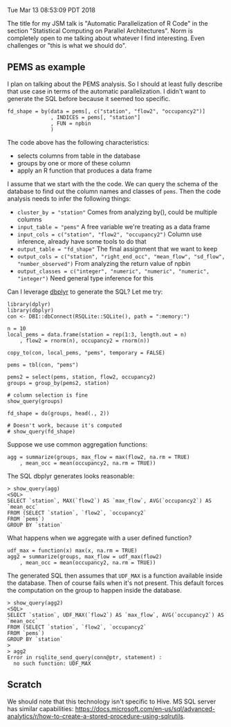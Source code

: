 Tue Mar 13 08:53:09 PDT 2018

The title for my JSM talk is "Automatic Parallelization of R Code" in the
section "Statistical Computing on Parallel Architectures". Norm is
completely open to me talking about whatever I find interesting. Even
challenges or "this is what we should do".


## PEMS as example

I plan on talking about the PEMS analysis. So I should at least fully
describe that use case in terms of the automatic parallelization.
I didn't want to generate the SQL before because it seemed too
specific. 

```{R}
fd_shape = by(data = pems[, c("station", "flow2", "occupancy2")]
              , INDICES = pems[, "station"]
              , FUN = npbin
              )
```

The code above has the following characteristics: 

- selects columns from table in the database
- groups by one or more of these column
- apply an R function that produces a data frame

I assume that we start with the the code. We can query the schema of the
database to find out the column names and classes of `pems`.  Then the code
analysis needs to infer the following things:

- `cluster_by = "station"`
      Comes from analyzing by(), could be multiple columns
- `input_table = "pems"`
      A free variable we're treating as a data frame
- `input_cols = c("station", "flow2", "occupancy2")`
      Column use inference, already have some tools to do that
- `output_table = "fd_shape"`
      The final assignment that we want to keep
- `output_cols = c("station", "right_end_occ", "mean_flow", "sd_flow", "number_observed")`
      From analyzing the return value of npbin
- `output_classes = c("integer", "numeric", "numeric", "numeric", "integer")`
      Need general type inference for this

Can I leverage [dbplyr](http://dbplyr.tidyverse.org/articles/dbplyr.html)
to generate the SQL? Let me try:

```{R}
library(dplyr)
library(dbplyr)
con <- DBI::dbConnect(RSQLite::SQLite(), path = ":memory:")

n = 10
local_pems = data.frame(station = rep(1:3, length.out = n)
    , flow2 = rnorm(n), occupancy2 = rnorm(n))

copy_to(con, local_pems, "pems", temporary = FALSE)

pems = tbl(con, "pems")

pems2 = select(pems, station, flow2, occupancy2)
groups = group_by(pems2, station)

# column selection is fine
show_query(groups)

fd_shape = do(groups, head(., 2))

# Doesn't work, because it's computed
# show_query(fd_shape)
```

Suppose we use common aggregation functions:

```{R}
agg = summarize(groups, max_flow = max(flow2, na.rm = TRUE)
    , mean_occ = mean(occupancy2, na.rm = TRUE))
```

The SQL dbplyr generates looks reasonable:

```
> show_query(agg)
<SQL>
SELECT `station`, MAX(`flow2`) AS `max_flow`, AVG(`occupancy2`) AS
`mean_occ`
FROM (SELECT `station`, `flow2`, `occupancy2`
FROM `pems`)
GROUP BY `station`
```

What happens when we aggregate with a user defined function?


```{R}
udf_max = function(x) max(x, na.rm = TRUE)
agg2 = summarize(groups, max_flow = udf_max(flow2)
    , mean_occ = mean(occupancy2, na.rm = TRUE))
```

The generated SQL then assumes that `UDF_MAX` is a function available
inside the database. Then of course fails when it's not present. This
default forces the computation on the group to happen inside the database.

```
> show_query(agg2)
<SQL>
SELECT `station`, UDF_MAX(`flow2`) AS `max_flow`, AVG(`occupancy2`) AS
`mean_occ`
FROM (SELECT `station`, `flow2`, `occupancy2`
FROM `pems`)
GROUP BY `station`
>
> agg2
Error in rsqlite_send_query(conn@ptr, statement) :
  no such function: UDF_MAX
```



## Scratch

We should note that this technology isn't specific to Hive. MS SQL server has
similar capabilities:
https://docs.microsoft.com/en-us/sql/advanced-analytics/r/how-to-create-a-stored-procedure-using-sqlrutils.
